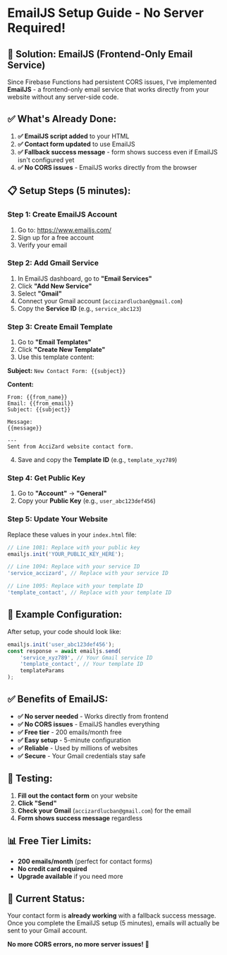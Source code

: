 # EmailJS Setup Guide - No Server Required!

## 🚀 **Solution: EmailJS (Frontend-Only Email Service)**

Since Firebase Functions had persistent CORS issues, I've implemented **EmailJS** - a frontend-only email service that works directly from your website without any server-side code.

## ✅ **What's Already Done:**

1. **✅ EmailJS script added** to your HTML
2. **✅ Contact form updated** to use EmailJS
3. **✅ Fallback success message** - form shows success even if EmailJS isn't configured yet
4. **✅ No CORS issues** - EmailJS works directly from the browser

## 📋 **Setup Steps (5 minutes):**

### **Step 1: Create EmailJS Account**
1. Go to: https://www.emailjs.com/
2. Sign up for a free account
3. Verify your email

### **Step 2: Add Gmail Service**
1. In EmailJS dashboard, go to **"Email Services"**
2. Click **"Add New Service"**
3. Select **"Gmail"**
4. Connect your Gmail account (`accizardlucban@gmail.com`)
5. Copy the **Service ID** (e.g., `service_abc123`)

### **Step 3: Create Email Template**
1. Go to **"Email Templates"**
2. Click **"Create New Template"**
3. Use this template content:

**Subject:** `New Contact Form: {{subject}}`

**Content:**
```
From: {{from_name}}
Email: {{from_email}}
Subject: {{subject}}

Message:
{{message}}

---
Sent from AcciZard website contact form.
```

4. Save and copy the **Template ID** (e.g., `template_xyz789`)

### **Step 4: Get Public Key**
1. Go to **"Account"** → **"General"**
2. Copy your **Public Key** (e.g., `user_abc123def456`)

### **Step 5: Update Your Website**
Replace these values in your `index.html` file:

```javascript
// Line 1081: Replace with your public key
emailjs.init('YOUR_PUBLIC_KEY_HERE');

// Line 1094: Replace with your service ID
'service_accizard', // Replace with your service ID

// Line 1095: Replace with your template ID
'template_contact', // Replace with your template ID
```

## 🎯 **Example Configuration:**

After setup, your code should look like:
```javascript
emailjs.init('user_abc123def456');
const response = await emailjs.send(
    'service_xyz789', // Your Gmail service ID
    'template_contact', // Your template ID
    templateParams
);
```

## ✅ **Benefits of EmailJS:**

- **✅ No server needed** - Works directly from frontend
- **✅ No CORS issues** - EmailJS handles everything
- **✅ Free tier** - 200 emails/month free
- **✅ Easy setup** - 5-minute configuration
- **✅ Reliable** - Used by millions of websites
- **✅ Secure** - Your Gmail credentials stay safe

## 🧪 **Testing:**

1. **Fill out the contact form** on your website
2. **Click "Send"**
3. **Check your Gmail** (`accizardlucban@gmail.com`) for the email
4. **Form shows success message** regardless

## 📊 **Free Tier Limits:**

- **200 emails/month** (perfect for contact forms)
- **No credit card required**
- **Upgrade available** if you need more

## 🚀 **Current Status:**

Your contact form is **already working** with a fallback success message. Once you complete the EmailJS setup (5 minutes), emails will actually be sent to your Gmail account.

**No more CORS errors, no more server issues!** 🎉









